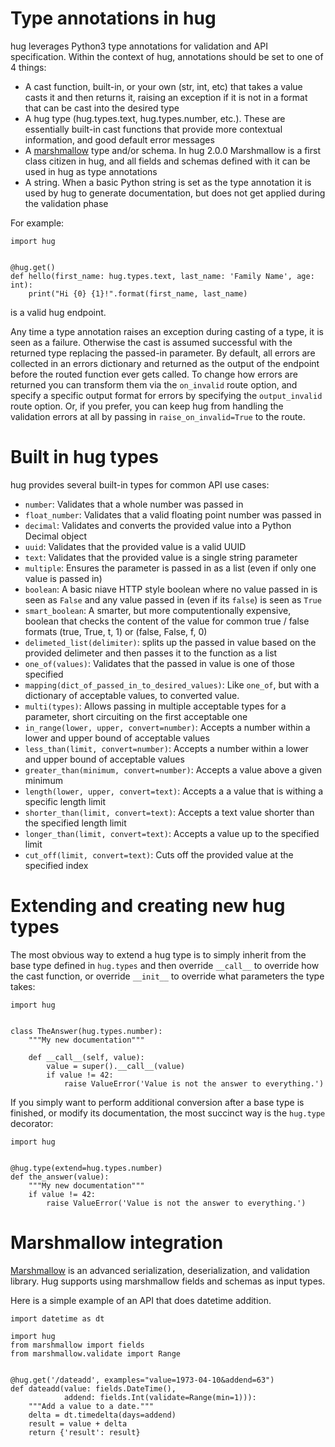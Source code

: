 Type annotations in hug
=======================

hug leverages Python3 type annotations for validation and API specification. Within the context of hug, annotations should be set to one of 4 things:

 - A cast function, built-in, or your own (str, int, etc) that takes a value casts it and then returns it, raising an exception if it is not in a format that can be cast into the desired type
 - A hug type (hug.types.text, hug.types.number, etc.). These are essentially built-in cast functions that provide more contextual information, and good default error messages
 - A [marshmallow](https://marshmallow.readthedocs.org/en/latest/) type and/or schema. In hug 2.0.0 Marshmallow is a first class citizen in hug, and all fields and schemas defined with it can be used in hug as type annotations
 - A string. When a basic Python string is set as the type annotation it is used by hug to generate documentation, but does not get applied during the validation phase

For example:

    import hug


    @hug.get()
    def hello(first_name: hug.types.text, last_name: 'Family Name', age: int):
        print("Hi {0} {1}!".format(first_name, last_name)

is a valid hug endpoint.

Any time a type annotation raises an exception during casting of a type, it is seen as a failure. Otherwise the cast is assumed successful with the returned type replacing the passed-in parameter. By default, all errors are collected in an errors dictionary and returned as the output of the endpoint before the routed function ever gets called. To change how errors are returned you can transform them via the `on_invalid` route option, and specify a specific output format for errors by specifying the `output_invalid` route option. Or, if you prefer, you can keep hug from handling the validation errors at all by passing in `raise_on_invalid=True` to the route.

Built in hug types
==================

hug provides several built-in types for common API use cases:

 - `number`: Validates that a whole number was passed in
 - `float_number`: Validates that a valid floating point number was passed in
 - `decimal`: Validates and converts the provided value into a Python Decimal object
 - `uuid`: Validates that the provided value is a valid UUID
 - `text`: Validates that the provided value is a single string parameter
 - `multiple`: Ensures the parameter is passed in as a list (even if only one value is passed in)
 - `boolean`: A basic niave HTTP style boolean where no value passed in is seen as `False` and any value passed in (even if its `false`) is seen as `True`
 - `smart_boolean`: A smarter, but more computentionally expensive, boolean that checks the content of the value for common true / false formats (true, True, t, 1) or (false, False, f, 0)
 - `delimeted_list(delimiter)`: splits up the passed in value based on the provided delimeter and then passes it to the function as a list
 - `one_of(values)`: Validates that the passed in value is one of those specified
 - `mapping(dict_of_passed_in_to_desired_values)`: Like `one_of`, but with a dictionary of acceptable values, to converted value.
 - `multi(types)`: Allows passing in multiple acceptable types for a parameter, short circuiting on the first acceptable one
 - `in_range(lower, upper, convert=number)`: Accepts a number within a lower and upper bound of acceptable values
 - `less_than(limit, convert=number)`: Accepts a number within a lower and upper bound of acceptable values
 - `greater_than(minimum, convert=number)`: Accepts a value above a given minimum
 - `length(lower, upper, convert=text)`: Accepts a a value that is withing a specific length limit
 - `shorter_than(limit, convert=text)`: Accepts a text value shorter than the specified length limit
 - `longer_than(limit, convert=text)`: Accepts a value up to the specified limit
 - `cut_off(limit, convert=text)`: Cuts off the provided value at the specified index

Extending and creating new hug types
====================================

The most obvious way to extend a hug type is to simply inherit from the base type defined in `hug.types` and then override `__call__` to override how the cast function, or override `__init__` to override what parameters the type takes:

    import hug


    class TheAnswer(hug.types.number):
        """My new documentation"""

        def __call__(self, value):
            value = super().__call__(value)
            if value != 42:
                raise ValueError('Value is not the answer to everything.')

If you simply want to perform additional conversion after a base type is finished, or modify its documentation, the most succinct way is the `hug.type` decorator:

    import hug


    @hug.type(extend=hug.types.number)
    def the_answer(value):
        """My new documentation"""
        if value != 42:
            raise ValueError('Value is not the answer to everything.')


Marshmallow integration
=======================

[Marshmallow](https://marshmallow.readthedocs.org/en/latest/) is an advanced serialization, deserialization, and validation library. Hug supports using marshmallow fields and schemas as input types.

Here is a simple example of an API that does datetime addition.


    import datetime as dt

    import hug
    from marshmallow import fields
    from marshmallow.validate import Range


    @hug.get('/dateadd', examples="value=1973-04-10&addend=63")
    def dateadd(value: fields.DateTime(),
                addend: fields.Int(validate=Range(min=1))):
        """Add a value to a date."""
        delta = dt.timedelta(days=addend)
        result = value + delta
        return {'result': result}
